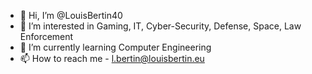 - 👋 Hi, I’m @LouisBertin40
- 👀 I’m interested in Gaming, IT, Cyber-Security, Defense, Space, Law Enforcement
- 🌱 I’m currently learning Computer Engineering
- 📫 How to reach me - l.bertin@louisbertin.eu

<!---
LouisBertin40/LouisBertin40 is a ✨ special ✨ repository because its `README.md` (this file) appears on your GitHub profile.
You can click the Preview link to take a look at your changes.
--->
